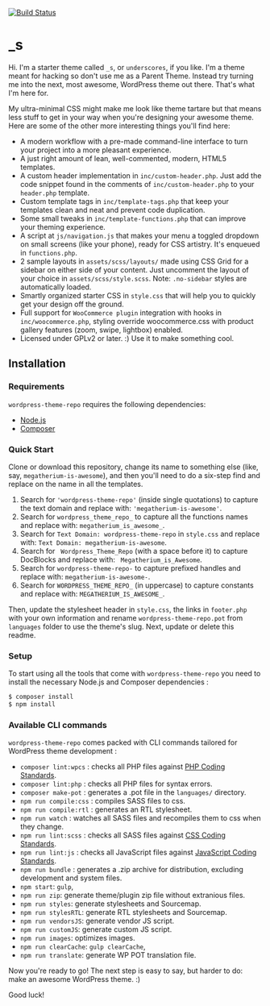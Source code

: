 [![Build Status](https://travis-ci.org/Automattic/_s.svg?branch=master)](https://travis-ci.org/Automattic/_s)

_s
===

Hi. I'm a starter theme called `_s`, or `underscores`, if you like. I'm a theme meant for hacking so don't use me as a Parent Theme. Instead try turning me into the next, most awesome, WordPress theme out there. That's what I'm here for.

My ultra-minimal CSS might make me look like theme tartare but that means less stuff to get in your way when you're designing your awesome theme. Here are some of the other more interesting things you'll find here:

* A modern workflow with a pre-made command-line interface to turn your project into a more pleasant experience.
* A just right amount of lean, well-commented, modern, HTML5 templates.
* A custom header implementation in `inc/custom-header.php`. Just add the code snippet found in the comments of `inc/custom-header.php` to your `header.php` template.
* Custom template tags in `inc/template-tags.php` that keep your templates clean and neat and prevent code duplication.
* Some small tweaks in `inc/template-functions.php` that can improve your theming experience.
* A script at `js/navigation.js` that makes your menu a toggled dropdown on small screens (like your phone), ready for CSS artistry. It's enqueued in `functions.php`.
* 2 sample layouts in `assets/scss/layouts/` made using CSS Grid for a sidebar on either side of your content. Just uncomment the layout of your choice in `assets/scss/style.scss`.
Note: `.no-sidebar` styles are automatically loaded.
* Smartly organized starter CSS in `style.css` that will help you to quickly get your design off the ground.
* Full support for `WooCommerce plugin` integration with hooks in `inc/woocommerce.php`, styling override woocommerce.css with product gallery features (zoom, swipe, lightbox) enabled.
* Licensed under GPLv2 or later. :) Use it to make something cool.

Installation
---------------

### Requirements

`wordpress-theme-repo` requires the following dependencies:

- [Node.js](https://nodejs.org/)
- [Composer](https://getcomposer.org/)

### Quick Start

Clone or download this repository, change its name to something else (like, say, `megatherium-is-awesome`), and then you'll need to do a six-step find and replace on the name in all the templates.

1. Search for `'wordpress-theme-repo'` (inside single quotations) to capture the text domain and replace with: `'megatherium-is-awesome'`.
2. Search for `wordpress_theme_repo_` to capture all the functions names and replace with: `megatherium_is_awesome_`.
3. Search for `Text Domain: wordpress-theme-repo` in `style.css` and replace with: `Text Domain: megatherium-is-awesome`.
4. Search for <code>&nbsp;Wordpress_Theme_Repo</code> (with a space before it) to capture DocBlocks and replace with: <code>&nbsp;Megatherium_is_Awesome</code>.
5. Search for `wordpress-theme-repo-` to capture prefixed handles and replace with: `megatherium-is-awesome-`.
6. Search for `WORDPRESS_THEME_REPO_` (in uppercase) to capture constants and replace with: `MEGATHERIUM_IS_AWESOME_`.

Then, update the stylesheet header in `style.css`, the links in `footer.php` with your own information and rename `wordpress-theme-repo.pot` from `languages` folder to use the theme's slug. Next, update or delete this readme.

### Setup

To start using all the tools that come with `wordpress-theme-repo`  you need to install the necessary Node.js and Composer dependencies :

```sh
$ composer install
$ npm install
```

### Available CLI commands

`wordpress-theme-repo` comes packed with CLI commands tailored for WordPress theme development :

- `composer lint:wpcs` : checks all PHP files against [PHP Coding Standards](https://developer.wordpress.org/coding-standards/wordpress-coding-standards/php/).
- `composer lint:php` : checks all PHP files for syntax errors.
- `composer make-pot` : generates a .pot file in the `languages/` directory.
- `npm run compile:css` : compiles SASS files to css.
- `npm run compile:rtl` : generates an RTL stylesheet.
- `npm run watch` : watches all SASS files and recompiles them to css when they change.
- `npm run lint:scss` : checks all SASS files against [CSS Coding Standards](https://developer.wordpress.org/coding-standards/wordpress-coding-standards/css/).
- `npm run lint:js` : checks all JavaScript files against [JavaScript Coding Standards](https://developer.wordpress.org/coding-standards/wordpress-coding-standards/javascript/).
- `npm run bundle` : generates a .zip archive for distribution, excluding development and system files.
- `npm start`: `gulp`,
- `npm run zip`: generate theme/plugin zip file without extranious files.
- `npm run styles`: generate stylesheets and Sourcemap.
- `npm run stylesRTL`: generate RTL stylesheets and Sourcemap.
- `npm run vendorsJS`: generate vendor JS script.
- `npm run customJS`: generate custom JS script.
- `npm run images`: optimizes images.
- `npm run clearCache`: `gulp clearCache`,
- `npm run translate`: generate WP POT translation file.

Now you're ready to go! The next step is easy to say, but harder to do: make an awesome WordPress theme. :)

Good luck!
